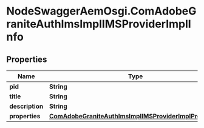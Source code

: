 # NodeSwaggerAemOsgi.ComAdobeGraniteAuthImsImplIMSProviderImplInfo

## Properties
Name | Type | Description | Notes
------------ | ------------- | ------------- | -------------
**pid** | **String** |  | [optional] 
**title** | **String** |  | [optional] 
**description** | **String** |  | [optional] 
**properties** | [**ComAdobeGraniteAuthImsImplIMSProviderImplProperties**](ComAdobeGraniteAuthImsImplIMSProviderImplProperties.md) |  | [optional] 


